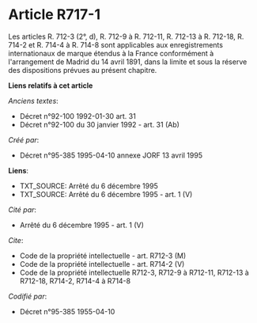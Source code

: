 # Article R717-1

Les articles R. 712-3 (2°, d), R. 712-9 à R. 712-11, R. 712-13 à R. 712-18, R. 714-2 et R. 714-4 à R. 714-8 sont applicables
aux enregistrements internationaux de marque étendus à la France conformément à l'arrangement de Madrid du 14 avril 1891,
dans la limite et sous la réserve des dispositions prévues au présent chapitre.

**Liens relatifs à cet article**

_Anciens textes_:

  - Décret n°92-100 1992-01-30 art. 31
  - Décret n°92-100 du 30 janvier 1992 - art. 31 (Ab)

_Créé par_:

  - Décret n°95-385 1995-04-10 annexe JORF 13 avril 1995

**Liens**:

  - TXT_SOURCE: Arrêté du 6 décembre 1995
  - TXT_SOURCE: Arrêté du 6 décembre 1995 - art. 1 (V)

_Cité par_:

  - Arrêté du 6 décembre 1995 - art. 1 (V)

_Cite_:

  - Code de la propriété intellectuelle - art. R712-3 (M)
  - Code de la propriété intellectuelle - art. R714-2 (V)
  - Code de la propriété intellectuelle R712-3, R712-9 à R712-11, R712-13 à R712-18, R714-2, R714-4 à R714-8

_Codifié par_:

  - Décret n°95-385 1955-04-10
